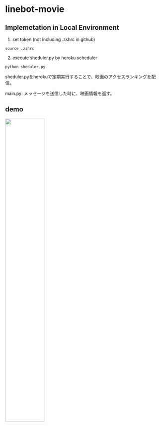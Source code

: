 # linebot-movie
## Implemetation in Local Environment
1. set token (not including .zshrc in github)
```
source .zshrc
```

2. execute sheduler.py by heroku scheduler
```
python sheduler.py
```

sheduler.pyをherokuで定期実行することで、映画のアクセスランキングを配信。

main.py: メッセージを送信した時に、映画情報を返す。

## demo
<img src="https://user-images.githubusercontent.com/58250083/134469328-aa1ab56d-0eae-41df-ad67-5e2f9c2512ec.jpg" width="50%">